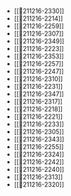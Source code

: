 - [[💬211216-2330]]
- [[💬211216-2214]]
- [[💬211216-2259]]
- [[💬211216-2307]]
- [[💬211216-2349]]
- [[💬211216-2223]]
- [[💬211216-2353]]
- [[💬211216-2257]]
- [[💬211216-2247]]
- [[💬211216-2310]]
- [[💬211216-2231]]
- [[💬211216-2347]]
- [[💬211216-2317]]
- [[💬211216-2218]]
- [[💬211216-2221]]
- [[💬211216-2233]]
- [[💬211216-2305]]
- [[💬211216-2343]]
- [[💬211216-2255]]
- [[💬211216-2324]]
- [[💬211216-2242]]
- [[💬211216-2240]]
- [[💬211216-2313]]
- [[💬211216-2320]]
